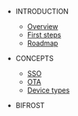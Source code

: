 <!-- docs/_sidebar.md -->

- INTRODUCTION
  - [Overview](overview.md)
  - [First steps](firststeps.md)
  - [Roadmap](roadmap.md)

- CONCEPTS
  - [SSO](sso.md)
  - [OTA](ota.md)
  - [Device types](devicetypes.md)

- BIFROST